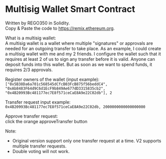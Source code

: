 # Multisig Wallet Smart Contract
Written by REGO350 in Solidity.  
Copy & Paste the code to https://remix.ethereum.org.   

What is a multisig wallet:  
A multisig wallet is a wallet where multiple "signatures" or approvals are needed for an outgoing transfer to take place. As an example, I could create a multisig wallet with me and my 2 friends. I configure the wallet such that it requires at least 2 of us to sign any transfer before it is valid. Anyone can deposit funds into this wallet. But as soon as we want to spend funds, it requires 2/3 approvals.  

Register owners of the wallet (input example):   
```["0x5B38Da6a701c568545dCfcB03FcB875f56beddC4", "0xAb8483F64d9C6d1EcF9b849Ae677dD3315835cb2", "0x4B20993Bc481177ec7E8f571ceCaE8A9e22C02db"], 2```

Transfer request input example:   
```0x4B20993Bc481177ec7E8f571ceCaE8A9e22C02db, 2000000000000000000```

Approve transfer request:  
click the orange approveTransfer button

Note:  
* Original version support only one transfer request at a time. V2 supports multiple transfer requests. 
* Double voting will not work.

